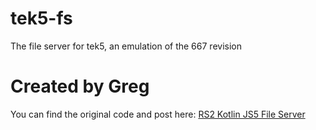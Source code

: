 # tek5-fs
The file server for tek5, an emulation of the 667 revision

# Created by Greg

You can find the original code and post here: [RS2 Kotlin JS5 File Server](https://www.rune-server.ee/runescape-development/rs-503-client-and-server/downloads/697286-kotlin-js5-file-server.html)
